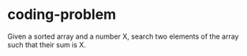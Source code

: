 # coding-problem
Given a sorted array and a number X, search two elements of the array such that their sum is X.
